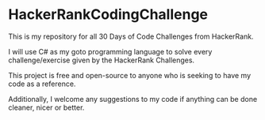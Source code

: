 # HackerRankCodingChallenge

This is my repository for all 30 Days of Code Challenges from HackerRank.

I will use C# as my goto programming language to solve every challenge/exercise given by the HackerRank Challenges.

This project is free and open-source to anyone who is seeking to have my code as a reference.

Additionally, I welcome any suggestions to my code if anything can be done cleaner, nicer or better.
